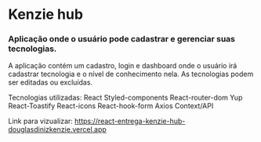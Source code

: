 # Kenzie hub

### Aplicação onde o usuário pode cadastrar e gerenciar suas tecnologias.

A aplicação contém um cadastro, login e dashboard onde o usuário irá cadastrar tecnologia e o nível de conhecimento nela. As tecnologias podem ser editadas ou excluídas.

Tecnologias utilizadas: 
React
Styled-components
React-router-dom 
Yup
React-Toastify
React-icons
React-hook-form
Axios 
Context/API

Link para vizualizar: https://react-entrega-kenzie-hub-douglasdinizkenzie.vercel.app
